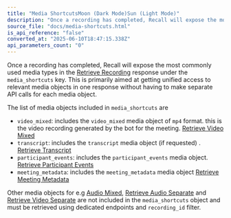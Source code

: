 ```yaml
---
title: "Media ShortcutsMoon (Dark Mode)Sun (Light Mode)"
description: "Once a recording has completed, Recall will expose the most commonly used media types in the Retrieve Recording response under the media_shortcuts key. This is primarily aimed at getting unified access to relevant media objects in one response without having to make separate API calls for each media..."
source_file: "docs/media-shortcuts.html"
is_api_reference: "false"
converted_at: "2025-06-10T18:47:15.338Z"
api_parameters_count: "0"
---
```

Once a recording has completed, Recall will expose the most commonly used media types in the [Retrieve Recording](/reference/recording_retrieve.md) response under the `media_shortcuts` key. This is primarily aimed at getting unified access to relevant media objects in one response without having to make separate API calls for each media object.

The list of media objects included in `media_shortcuts` are
- `video_mixed`: includes the `video_mixed` media object of `mp4` format. this is the video recording generated by the bot for the meeting. [Retrieve Video Mixed](/reference/video_mixed_retrieve.md)
- `transcript`: includes the `transcript` media object (if requested) . [Retrieve Transcript](/reference/transcript_retrieve.md)
- `participant_events`: includes the `participant_events` media object. [Retrieve Participant Events](/reference/participant_events_retrieve.md)
- `meeting_metadata`: includes the `meeting_metadata` media object [Retrieve Meeting Metadata](/reference/meeting_metadata_retrieve.md)

Other media objects for e.g [Audio Mixed](/reference/audio_mixed_retrieve.md), [Retrieve Audio Separate](/reference/audio_separate_retrieve.md) and [Retrieve Video Separate](/reference/video_separate_retrieve.md) are not included in the `media_shortcuts` object and must be retrieved using dedicated endpoints and `recording_id` filter.
